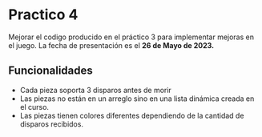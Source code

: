 # Practico 4

Mejorar el codigo producido en el práctico 3 
para implementar mejoras en el juego. La fecha
de presentación es el **26 de Mayo de 2023.**

## Funcionalidades

* Cada pieza soporta 3 disparos antes de morir
* Las piezas no están en un arreglo sino en
una lista dinámica creada en el curso.
* Las piezas tienen colores diferentes 
dependiendo de la cantidad de disparos recibidos.


